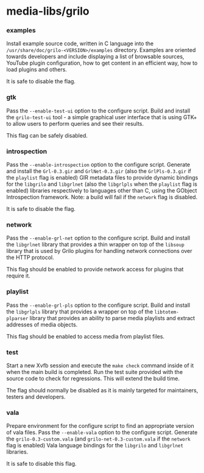 # media-libs/grilo

### examples
Install example source code, written in C language into the `/usr/share/doc/grilo-<VERSION>/examples` directory. Examples are oriented towards developers and include displaying a list of browsable sources, YouTube plugin configuration, how to get content in an efficient way, how to load plugins and others.

It is safe to disable the flag.

### gtk
Pass the `--enable-test-ui` option to the configure script. Build and install the `grilo-test-ui` tool - a simple graphical user interface that is using GTK+ to allow users to perform queries and see their results.

This flag can be safely disabled.

### introspection
Pass the `--enable-introspection` option to the configure script. Generate and install the `Grl-0.3.gir` and `GrlNet-0.3.gir` (also the `GrlPls-0.3.gir` if the `playlist` flag is enabled) GIR metadata files to provide dynamic bindings for the `libgrilo` and `libgrlnet` (also the `libgrlpls` when the `playlist` flag is enabled) libraries respectively to languages other than C, using the GObject Introspection framework. Note: a build will fail if the `network` flag is disabled.

It is safe to disable the flag.

### network
Pass the `--enable-grl-net` option to the configure script. Build and install the `libgrlnet` library that provides a thin wrapper on top of the `libsoup` library that is used by Grilo plugins for handling network connections over the HTTP protocol.

This flag should be enabled to provide network access for plugins that require it.

### playlist
Pass the `--enable-grl-pls` option to the configure script. Build and install the `libgrlpls` library that provides a wrapper on top of the `libtotem-plparser` library that provides an ability to parse media playlists and extract addresses of media objects.

This flag should be enabled to access media from playlist files.

### test
Start a new Xvfb session and execute the `make check` command inside of it when the main build is completed. Run the test suite provided with the source code to check for regressions. This will extend the build time.

The flag should normally be disabled as it is mainly targeted for maintainers, testers and developers.

### vala
Prepare environment for the configure script to find an appropriate version of vala files. Pass the `--enable-vala` option to the configure script. Generate the `grilo-0.3-custom.vala` (and `grilo-net-0.3-custom.vala` if the `network` flag is enabled) Vala language bindings for the `libgrilo` and `libgrlnet` libraries.

It is safe to disable this flag.
